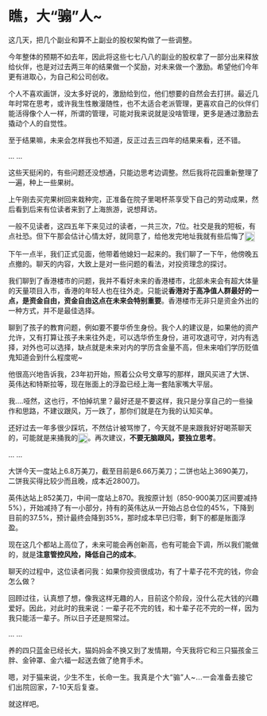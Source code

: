 # 瞧，大“骟”人~

<p style="visibility: visible;">这几天，把几个副业和算不上副业的股权架构做了一些调整。</p><p style="visibility: visible;">今年整体的预期不如去年，因此将这些七七八八的副业的股权拿了一部分出来释放给伙伴，也是对过去两三年的结果做一个奖励，对未来做一个激励。希望他们今年更有进取心，为自己和公司创收。</p><p style="visibility: visible;">个人不喜欢画饼，没太多好说的，激励给到位，他们想要的自然会去打拼。最近几年时常在思考，或许我生性散漫随性，也不太适合老派管理，更喜欢自己的伙伴们能活得像个人一样，所谓的管理，可能对我来说就是没啥管理，更多是通过激励去撬动个人的自觉性。</p><p style="visibility: visible;">至于结果嘛，未来会怎样我也不知道，反正过去三四年的结果来看，还不错。<br style="visibility: visible;"></p><p style="visibility: visible;">... ...<br style="visibility: visible;"></p><p style="visibility: visible;">这些天挺闲的，有些问题还没想通，只能边思考边调整。然后我将花园重新整理了一遍，种上一些果树。<br style="visibility: visible;"></p><p style="visibility: visible;">上午刚去买完果树回来栽种完，正准备在院子里喝杯茶享受下自己的劳动成果，然后看到后来有位读者来到了上海旅游，说想拜访。<br style="visibility: visible;"></p><p style="visibility: visible;">一般不见读者，这四五年下来见过的读者，一共三次，7位。社交是我的短板，有点社恐。但下午那会估计心情太好，就同意了，给他发完地址我就有些后悔了<img data-src="https://res.wx.qq.com/t/wx_fed/we-emoji/res/v1.3.10/assets/newemoji/Lol.png" data-ratio="1" data-w="128" style="display: inline-block; width: 20px !important; vertical-align: middle; background-size: cover; height: auto !important; visibility: visible !important;" data-original-style="display:inline-block;width:20px;vertical-align:middle;background-size:cover;" data-index="1" src="https://res.wx.qq.com/t/wx_fed/we-emoji/res/v1.3.10/assets/newemoji/Lol.png?tp=webp&amp;wxfrom=5&amp;wx_lazy=1" class="" _width="20px" alt="图片" data-report-img-idx="0" data-fail="0"></p><p style="visibility: visible;">下午一点半，我们正式见面，他带着他媳妇一起来的。我们聊了一下午，他傍晚五点撤的。聊天的内容，大致上是对一些问题的看法，对投资理念的探讨。<br style="visibility: visible;"></p><p style="visibility: visible;">我们聊到了香港楼市的问题，我并不看好未来的香港楼市，北部未来会有超大体量的天量项目入市，香港的年轻人也在往外走。只能说<strong style="visibility: visible;">香港对于高净值人群最好的一点，是资金自由，资金自由这点在未来会特别重要</strong>。香港楼市无非只是资金外出的一种方式，并不是最佳选择。</p><p style="visibility: visible;">聊到了孩子的教育问题，例如要不要华侨生身份。我个人的建议是，如果他的资产允许，又有打算让孩子未来往外走，可以选华侨生身份，进可攻退可守，对内有选择，对外也可以选择，缺点就是未来对内的学历含金量不高，但未来咱们学历贬值鬼知道会到什么程度呢~<br style="visibility: visible;"></p><p style="visibility: visible;">他很高兴地告诉我，23年初开始，照着公众号文章写的那样，跟风买进了大饼、英伟达和特斯拉等，现在账面上的浮盈已经上海一套陆家嘴大平层。</p><p style="visibility: visible;">我....哑然，这也行，不怕掉坑里？最好还是不要这样，我只是分享自己的一些操作和思路，不建议跟风，万一跌了，那你们就是在为我的认知买单。</p><p>还好过去一年多很少踩坑，不然估计被骂惨了，今天就不是来跟我好好喝茶聊天的，可能就是来捅我的<img data-src="https://res.wx.qq.com/t/wx_fed/we-emoji/res/v1.3.10/assets/newemoji/Lol.png" data-ratio="1" data-w="128" style="display: inline-block; width: 20px !important; vertical-align: middle; background-size: cover; height: auto !important; visibility: visible !important;" data-original-style="display:inline-block;width:20px;vertical-align:middle;background-size:cover;" data-index="2" src="https://res.wx.qq.com/t/wx_fed/we-emoji/res/v1.3.10/assets/newemoji/Lol.png?tp=webp&amp;wxfrom=5&amp;wx_lazy=1" class="" _width="20px" alt="图片" data-report-img-idx="1" data-fail="0">。再次建议，<strong>不要无脑跟风，要独立思考</strong>。<br></p><p>... ...<br></p><p>大饼今天一度站上6.8万美刀，截至目前是6.66万美刀；二饼也站上3690美刀，二饼我买得比较少而且晚，成本近2800刀。</p><p>英伟达站上852美刀，中间一度站上870。我按原计划（850-900美刀区间要减持5%），开始减持了有一小部分，持有的英伟达从一开始占总仓位的45%，下降到目前的37.5%，预计最终会降到35%，那时成本早已归零，剩下的都是账面浮盈。<br></p><p>现在这几个都站上高位了，未来可能会再创新高，也有可能会下调，所以我们能做的，就是<strong>注意管控风险，降低自己的成本</strong>。</p><p>聊天的过程中，这位读者问我：如果你投资很成功，有了十辈子花不完的钱，你会怎么做？<br></p><p>回顾过往，认真想了想，像我这样无趣的人，目前这个阶段，没什么花大钱的兴趣爱好。因此，对此时的我来说：一辈子花不完的钱，和十辈子花不完的一样，因为我只能活一辈子。所以日子还是照常过。<br></p><p>... ...<br></p><p>养的四只蓝金已经长大，猫妈妈金不换又到了发情期，今天我将它和三只猫孩金三胖、金钟罩、金六福一起送去做了绝育手术。<br></p><p>嗯，对于猫来说，少生不生，长命一生。<span style="letter-spacing: 0.578px;">我真是个大“</span><span style="letter-spacing: 0.578px;">骟”人~...</span><span style="font-size: var(--articleFontsize);letter-spacing: 0.034em;">一</span><span style="font-size: var(--articleFontsize);letter-spacing: 0.034em;">会</span><span style="font-size: var(--articleFontsize);letter-spacing: 0.034em;">准备去接它们出</span><span style="font-size: var(--articleFontsize);letter-spacing: 0.034em;">院回家</span><span style="font-size: var(--articleFontsize);letter-spacing: 0.034em;">，</span><span style="font-size: var(--articleFontsize);letter-spacing: 0.034em;">7-10天后复查</span><span style="font-size: var(--articleFontsize);letter-spacing: 0.034em;">。</span></p><p style="margin-bottom: 0px;">就这样吧。</p><p style="display: none;"><mp-style-type data-value="3"></mp-style-type></p>